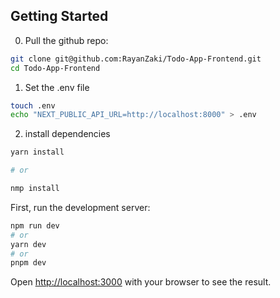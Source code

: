 ## Getting Started

0. Pull the github repo:
```bash
git clone git@github.com:RayanZaki/Todo-App-Frontend.git
cd Todo-App-Frontend
```
1. Set the .env file
```bash
touch .env
echo "NEXT_PUBLIC_API_URL=http://localhost:8000" > .env
```

2. install dependencies
```bash
yarn install

# or

nmp install

```
First, run the development server:

```bash
npm run dev
# or
yarn dev
# or
pnpm dev
```

Open [http://localhost:3000](http://localhost:3000) with your browser to see the result.
